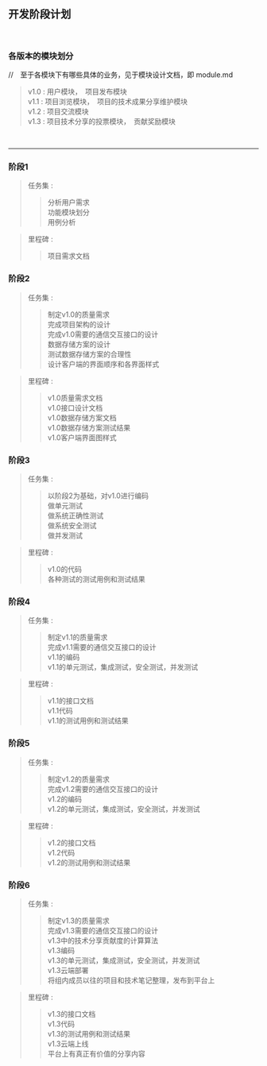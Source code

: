 ## 开发阶段计划 ##
<br/>

### 各版本的模块划分 ###
//　至于各模块下有哪些具体的业务，见于模块设计文档，即 module.md  
> v1.0 : 用户模块，　项目发布模块  
> v1.1 : 项目浏览模块，　项目的技术成果分享维护模块  
> v1.2 : 项目交流模块  
> v1.3 : 项目技术分享的投票模块，　贡献奖励模块  
<br/>

----------------------------------------

### 阶段1 ###
> 任务集 :  
>> 分析用户需求  
>> 功能模块划分  
>> 用例分析  

> 里程碑 :  
>> 项目需求文档  

### 阶段2 ###
> 任务集 :  
>> 制定v1.0的质量需求  
>> 完成项目架构的设计  
>> 完成v1.0需要的通信交互接口的设计  
>> 数据存储方案的设计  
>> 测试数据存储方案的合理性  
>> 设计客户端的界面顺序和各界面样式  

> 里程碑 :  
>> v1.0质量需求文档  
>> v1.0接口设计文档  
>> v1.0数据存储方案文档  
>> v1.0数据存储方案测试结果  
>> v1.0客户端界面图样式  

### 阶段3 ###
> 任务集 :  
>> 以阶段2为基础，对v1.0进行编码  
>> 做单元测试  
>> 做系统正确性测试  
>> 做系统安全测试  
>> 做并发测试  

> 里程碑 :  
>> v1.0的代码  
>> 各种测试的测试用例和测试结果  

### 阶段4 ###
> 任务集 :  
>> 制定v1.1的质量需求  
>> 完成v1.1需要的通信交互接口的设计  
>> v1.1的编码  
>> v1.1的单元测试，集成测试，安全测试，并发测试  

> 里程碑 :  
>> v1.1的接口文档  
>> v1.1代码  
>> v1.1的测试用例和测试结果  

### 阶段5 ###
> 任务集 :  
>> 制定v1.2的质量需求  
>> 完成v1.2需要的通信交互接口的设计  
>> v1.2的编码  
>> v1.2的单元测试，集成测试，安全测试，并发测试  

> 里程碑 :  
>> v1.2的接口文档  
>> v1.2代码  
>> v1.2的测试用例和测试结果  

### 阶段6 ###
> 任务集 :  
>> 制定v1.3的质量需求  
>> 完成v1.3需要的通信交互接口的设计  
>> v1.3中的技术分享贡献度的计算算法  
>> v1.3编码  
>> v1.3的单元测试，集成测试，安全测试，并发测试  
>> v1.3云端部署  
>> 将组内成员以往的项目和技术笔记整理，发布到平台上  

> 里程碑 :  
>> v1.3的接口文档  
>> v1.3代码  
>> v1.3的测试用例和测试结果  
>> v1.3云端上线  
>> 平台上有真正有价值的分享内容  

<br/>
